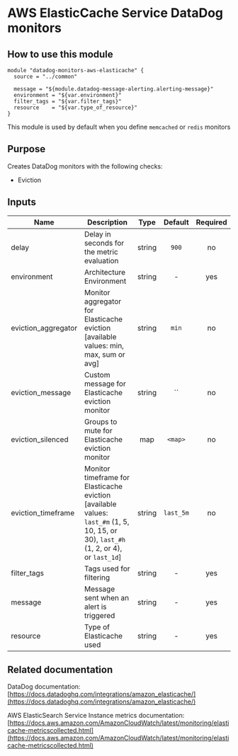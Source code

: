 AWS ElasticCache Service DataDog monitors
=========================================

How to use this module
----------------------

```
module "datadog-monitors-aws-elasticache" {
  source = "../common"

  message = "${module.datadog-message-alerting.alerting-message}"
  environment = "${var.environment}"
  filter_tags = "${var.filter_tags}"
  resource    = "${var.type_of_resource}"
}

```

This module is used by default when you define `memcached` or `redis` monitors

Purpose
-------
Creates DataDog monitors with the following checks:

* Eviction

Inputs
------

| Name | Description | Type | Default | Required |
|------|-------------|:----:|:-----:|:-----:|
| delay | Delay in seconds for the metric evaluation | string | `900` | no |
| environment | Architecture Environment | string | - | yes |
| eviction_aggregator | Monitor aggregator for Elasticache eviction [available values: min, max, sum or avg] | string | `min` | no |
| eviction_message | Custom message for Elasticache eviction monitor | string | `` | no |
| eviction_silenced | Groups to mute for Elasticache eviction monitor | map | `<map>` | no |
| eviction_timeframe | Monitor timeframe for Elasticache eviction [available values: `last_#m` (1, 5, 10, 15, or 30), `last_#h` (1, 2, or 4), or `last_1d`] | string | `last_5m` | no |
| filter_tags | Tags used for filtering | string | - | yes |
| message | Message sent when an alert is triggered | string | - | yes |
| resource | Type of Elasticache used | string | - | yes |

Related documentation
---------------------

DataDog documentation: [https://docs.datadoghq.com/integrations/amazon_elasticache/](https://docs.datadoghq.com/integrations/amazon_elasticache/)

AWS ElasticSearch Service Instance metrics documentation: [https://docs.aws.amazon.com/AmazonCloudWatch/latest/monitoring/elasticache-metricscollected.html](https://docs.aws.amazon.com/AmazonCloudWatch/latest/monitoring/elasticache-metricscollected.html)
